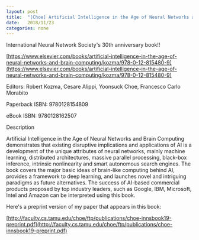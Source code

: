 ```yaml
---
layout: post
title:  "[Choe] Artificial Intelligence in the Age of Neural Networks and Brain Computing"
date:   2018/11/23
categories: none
---
```






International Neural Network Society's 30th anniversary book!!



[https://www.elsevier.com/books/artificial-intelligence-in-the-age-of-neural-networks-and-brain-computing/kozma/978-0-12-815480-9](https://www.elsevier.com/books/artificial-intelligence-in-the-age-of-neural-networks-and-brain-computing/kozma/978-0-12-815480-9)



Editors: Robert Kozma, Cesare Alippi, Yoonsuck Choe, Francesco Carlo Morabito

Paperback ISBN: 9780128154809

eBook ISBN: 9780128162507

Description

Artificial Intelligence in the Age of Neural Networks and Brain Computing demonstrates that existing disruptive implications and applications of AI is a development of the unique attributes of neural networks, mainly machine learning, distributed architectures, massive parallel processing, black-box inference, intrinsic nonlinearity and smart autonomous search engines. The book covers the major basic ideas of brain-like computing behind AI, provides a framework to deep learning, and launches novel and intriguing paradigms as future alternatives. The success of AI-based commercial products proposed by top industry leaders, such as Google, IBM, Microsoft, Intel and Amazon can be interpreted using this book.





Here's a preprint version of my paper that appears in this book:



[http://faculty.cs.tamu.edu/choe/ftp/publications/choe-innsbook19-preprint.pdf](http://faculty.cs.tamu.edu/choe/ftp/publications/choe-innsbook19-preprint.pdf)



 

